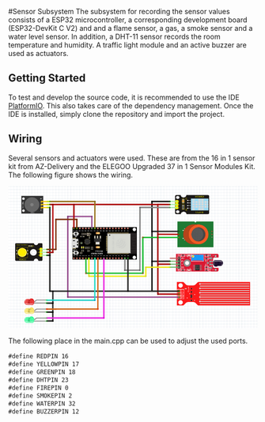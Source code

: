 #Sensor Subsystem
The subsystem for recording the sensor values consists of a ESP32 microcontroller, a corresponding development board (ESP32-DevKit C V2) and  and a flame sensor, a gas, a smoke sensor and a water level sensor. In addition, a DHT-11 sensor records the room temperature and humidity. A traffic light module and an active buzzer are used as actuators.
## Getting Started
To test and develop the source code, it is recommended to use the IDE [PlatformIO](https://platformio.org/). This also takes care of the dependency management. Once the IDE is installed, simply clone the repository and import the project.
## Wiring
Several sensors and actuators were used.  These are from the 16 in 1 sensor kit from AZ-Delivery and the ELEGOO Upgraded 37 in 1 Sensor Modules Kit. The following figure shows the wiring.

![alt text](https://github.com/hschaeufler/iot-app/blob/master/report/SensorErfassung_SP.PNG?raw=true)

The following place in the main.cpp can be used to adjust the used ports.
```
#define REDPIN 16
#define YELLOWPIN 17
#define GREENPIN 18
#define DHTPIN 23
#define FIREPIN 0
#define SMOKEPIN 2
#define WATERPIN 32
#define BUZZERPIN 12
```
